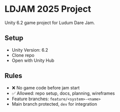 # LDJAM 2025 Project

Unity 6.2 game project for Ludum Dare Jam.

## Setup
- Unity Version: 6.2
- Clone repo
- Open with Unity Hub

## Rules
- ❌ No game code before jam start
- ✅ Allowed: repo setup, docs, planning, wireframes
- Feature branches: `feature/<system>-<name>`
- Main branch protected, `dev` for integration
